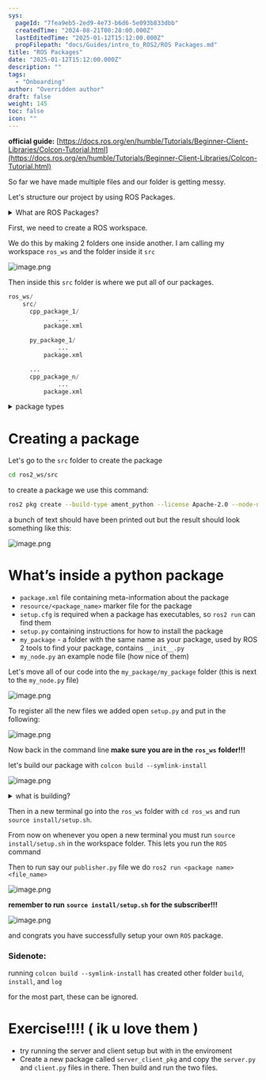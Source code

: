 ```yaml
---
sys:
  pageId: "7fea9eb5-2ed9-4e73-b6d6-5e093b833dbb"
  createdTime: "2024-08-21T00:28:00.000Z"
  lastEditedTime: "2025-01-12T15:12:00.000Z"
  propFilepath: "docs/Guides/intro_to_ROS2/ROS Packages.md"
title: "ROS Packages"
date: "2025-01-12T15:12:00.000Z"
description: ""
tags:
  - "Onboarding"
author: "Overridden author"
draft: false
weight: 145
toc: false
icon: ""
---
```


**official guide:** [https://docs.ros.org/en/humble/Tutorials/Beginner-Client-Libraries/Colcon-Tutorial.html](https://docs.ros.org/en/humble/Tutorials/Beginner-Client-Libraries/Colcon-Tutorial.html)

So far we have made multiple files and our folder is getting messy.

Let's structure our project by using ROS Packages.

<details>

<summary>What are ROS Packages?</summary>

ROS Packages are, as the name implies, packages of code that are highly sharable between ROS developers.

They consist of a folder, `package.xml` file, and source code

```python
      cpp_package_1/
		      ... imagine much code files here ..
          package.xml
```

</details>

First, we need to create a ROS workspace.

We do this by making 2 folders one inside another. I am calling my workspace `ros_ws` and the folder inside it `src`

![image.png](https://prod-files-secure.s3.us-west-2.amazonaws.com/d518164a-d88e-44d1-a4ee-3adb3bd8bce0/70706947-fd18-4537-a67b-e12946812d31/image.png?X-Amz-Algorithm=AWS4-HMAC-SHA256&X-Amz-Content-Sha256=UNSIGNED-PAYLOAD&X-Amz-Credential=ASIAZI2LB466YADYHSHY%2F20250616%2Fus-west-2%2Fs3%2Faws4_request&X-Amz-Date=20250616T081348Z&X-Amz-Expires=3600&X-Amz-Security-Token=IQoJb3JpZ2luX2VjEG8aCXVzLXdlc3QtMiJGMEQCIFiYla4Wp9Gj0gi9OibjmZPIBRl8PJfNvXncZ78m9VW4AiA0ieTzZ5EdFl%2BpHW5t%2BANy8b5P3nsCTZMHEVjTXeBJAyr%2FAwhYEAAaDDYzNzQyMzE4MzgwNSIMdnF0SJnwVCSVDN37KtwD9SQBwWKnBHBnTzmGU3oGJthWn2Bhmw%2BeI7iX9Xn1woAIArq2CcZp6gH6lEyaD9dddH8vusnq%2FWpgA6%2Fx%2Bp9oAyny3sv2S3sdzlCF2Lu6UfQ4RlmI%2FI9CfgBfHlZBiPben1S%2FSqpRKuORZAyoiU9oCMyA%2FOMlAF0H42VF%2FP8Xg6irv3pKvYKVirYjr5JJ5ibUhHa2J96bSPNrs3475DRrqfHWd4frGQXCSwFOK4ygjnUNqIRaVZuIQfzu70tZgRhab9JBOHkJwPW%2B8I%2BuvP2ok6A5lyl4ixf5kymQZaOVgHHHTzMG2mwOuskXXVDunFx8ynTRZ8C5nrjAQoiyFfIg7aWBipZMrCy32r9CmVDikkwYty9oO43NbWGkH6nuCzoHOG5UZi2kARB19iLVosK4kutelP4cPuoDIrIF9gZwfQZpd6N30sT%2B6320BV%2FRQsIV7ZOcys9HVPjGcIbX6205w6Co%2B%2BWIGIwG6OJi%2BC172leVI2hm%2FGCuxwnVCuqgqSSa651tJ0THAJaYuo4LmEuDCCN4BWKSzESq4EHqQhWclVHTwKpvFYncShX%2BmxnxRBuiRhD1sEFD0rteEX0X8WuYs%2FKStKqg3kD7Kz8WaMMZJb76vADIIL1lJtxVxm4wqoi%2FwgY6pgFZglpAGcH59dStgdMHXEUTi0rympFY3M1QCe1k9lqByEpm6MRqTer507SVFW6fxW%2FphsegoxnhrAq3hnDAB%2BKevQaDjwN5MOvBY%2Fq%2BcYgbEXFLGiBYeVIX3N7I%2BSzSEOPdt4a0qhDPpgBdfYaewd7PVC5dFTw1LJQalDsC4jjGmg2gFyaNZfwqTpSqapaV%2BIDOshbDacTLvyQgi%2F%2BtP0QC3gu%2FTunK&X-Amz-Signature=f9e6456319aabaf6efb1c883a4f17bce21364f032cc6f2c5435bd1d8e52f1d57&X-Amz-SignedHeaders=host&x-amz-checksum-mode=ENABLED&x-id=GetObject)

Then inside this `src` folder is where we put all of our packages.

```python
ros_ws/
    src/
      cpp_package_1/
		      ...
          package.xml

      py_package_1/
		      ...
          package.xml

      ...
      cpp_package_n/
		      ...
          package.xml

```

<details>

<summary>package types</summary>

packages can be either `C++` or python.

the intern file structure is different for each but for this guide we will stick to creating python packages

</details>

# Creating a package

Let's go to the `src` folder to create the package

```bash
cd ros2_ws/src
```

to create a package we use this command:

```bash
ros2 pkg create --build-type ament_python --license Apache-2.0 --node-name my_node my_package
```

a bunch of text should have been printed out but the result should look something like this:

![image.png](https://prod-files-secure.s3.us-west-2.amazonaws.com/d518164a-d88e-44d1-a4ee-3adb3bd8bce0/e6cf1e3f-8512-4a3e-b131-079f800bf3e8/image.png?X-Amz-Algorithm=AWS4-HMAC-SHA256&X-Amz-Content-Sha256=UNSIGNED-PAYLOAD&X-Amz-Credential=ASIAZI2LB466YADYHSHY%2F20250616%2Fus-west-2%2Fs3%2Faws4_request&X-Amz-Date=20250616T081348Z&X-Amz-Expires=3600&X-Amz-Security-Token=IQoJb3JpZ2luX2VjEG8aCXVzLXdlc3QtMiJGMEQCIFiYla4Wp9Gj0gi9OibjmZPIBRl8PJfNvXncZ78m9VW4AiA0ieTzZ5EdFl%2BpHW5t%2BANy8b5P3nsCTZMHEVjTXeBJAyr%2FAwhYEAAaDDYzNzQyMzE4MzgwNSIMdnF0SJnwVCSVDN37KtwD9SQBwWKnBHBnTzmGU3oGJthWn2Bhmw%2BeI7iX9Xn1woAIArq2CcZp6gH6lEyaD9dddH8vusnq%2FWpgA6%2Fx%2Bp9oAyny3sv2S3sdzlCF2Lu6UfQ4RlmI%2FI9CfgBfHlZBiPben1S%2FSqpRKuORZAyoiU9oCMyA%2FOMlAF0H42VF%2FP8Xg6irv3pKvYKVirYjr5JJ5ibUhHa2J96bSPNrs3475DRrqfHWd4frGQXCSwFOK4ygjnUNqIRaVZuIQfzu70tZgRhab9JBOHkJwPW%2B8I%2BuvP2ok6A5lyl4ixf5kymQZaOVgHHHTzMG2mwOuskXXVDunFx8ynTRZ8C5nrjAQoiyFfIg7aWBipZMrCy32r9CmVDikkwYty9oO43NbWGkH6nuCzoHOG5UZi2kARB19iLVosK4kutelP4cPuoDIrIF9gZwfQZpd6N30sT%2B6320BV%2FRQsIV7ZOcys9HVPjGcIbX6205w6Co%2B%2BWIGIwG6OJi%2BC172leVI2hm%2FGCuxwnVCuqgqSSa651tJ0THAJaYuo4LmEuDCCN4BWKSzESq4EHqQhWclVHTwKpvFYncShX%2BmxnxRBuiRhD1sEFD0rteEX0X8WuYs%2FKStKqg3kD7Kz8WaMMZJb76vADIIL1lJtxVxm4wqoi%2FwgY6pgFZglpAGcH59dStgdMHXEUTi0rympFY3M1QCe1k9lqByEpm6MRqTer507SVFW6fxW%2FphsegoxnhrAq3hnDAB%2BKevQaDjwN5MOvBY%2Fq%2BcYgbEXFLGiBYeVIX3N7I%2BSzSEOPdt4a0qhDPpgBdfYaewd7PVC5dFTw1LJQalDsC4jjGmg2gFyaNZfwqTpSqapaV%2BIDOshbDacTLvyQgi%2F%2BtP0QC3gu%2FTunK&X-Amz-Signature=228261854e18e46659d240d383e7d1b1c2bd70253a005c516f0542447ef49e38&X-Amz-SignedHeaders=host&x-amz-checksum-mode=ENABLED&x-id=GetObject)

# What’s inside a python package

- `package.xml` file containing meta-information about the package
- `resource/<package_name>` marker file for the package
- `setup.cfg` is required when a package has executables, so `ros2 run` can find them
- `setup.py` containing instructions for how to install the package
- `my_package` - a folder with the same name as your package, used by ROS 2 tools to find your package, contains `__init__.py`
- `my_node.py` an example node file (how nice of them)

Let's move all of our code into the `my_package/my_package` folder (this is next to the `my_node.py` file)

![image.png](https://prod-files-secure.s3.us-west-2.amazonaws.com/d518164a-d88e-44d1-a4ee-3adb3bd8bce0/9ce58f11-0da9-4d3e-b86d-506a9685d378/image.png?X-Amz-Algorithm=AWS4-HMAC-SHA256&X-Amz-Content-Sha256=UNSIGNED-PAYLOAD&X-Amz-Credential=ASIAZI2LB466YADYHSHY%2F20250616%2Fus-west-2%2Fs3%2Faws4_request&X-Amz-Date=20250616T081348Z&X-Amz-Expires=3600&X-Amz-Security-Token=IQoJb3JpZ2luX2VjEG8aCXVzLXdlc3QtMiJGMEQCIFiYla4Wp9Gj0gi9OibjmZPIBRl8PJfNvXncZ78m9VW4AiA0ieTzZ5EdFl%2BpHW5t%2BANy8b5P3nsCTZMHEVjTXeBJAyr%2FAwhYEAAaDDYzNzQyMzE4MzgwNSIMdnF0SJnwVCSVDN37KtwD9SQBwWKnBHBnTzmGU3oGJthWn2Bhmw%2BeI7iX9Xn1woAIArq2CcZp6gH6lEyaD9dddH8vusnq%2FWpgA6%2Fx%2Bp9oAyny3sv2S3sdzlCF2Lu6UfQ4RlmI%2FI9CfgBfHlZBiPben1S%2FSqpRKuORZAyoiU9oCMyA%2FOMlAF0H42VF%2FP8Xg6irv3pKvYKVirYjr5JJ5ibUhHa2J96bSPNrs3475DRrqfHWd4frGQXCSwFOK4ygjnUNqIRaVZuIQfzu70tZgRhab9JBOHkJwPW%2B8I%2BuvP2ok6A5lyl4ixf5kymQZaOVgHHHTzMG2mwOuskXXVDunFx8ynTRZ8C5nrjAQoiyFfIg7aWBipZMrCy32r9CmVDikkwYty9oO43NbWGkH6nuCzoHOG5UZi2kARB19iLVosK4kutelP4cPuoDIrIF9gZwfQZpd6N30sT%2B6320BV%2FRQsIV7ZOcys9HVPjGcIbX6205w6Co%2B%2BWIGIwG6OJi%2BC172leVI2hm%2FGCuxwnVCuqgqSSa651tJ0THAJaYuo4LmEuDCCN4BWKSzESq4EHqQhWclVHTwKpvFYncShX%2BmxnxRBuiRhD1sEFD0rteEX0X8WuYs%2FKStKqg3kD7Kz8WaMMZJb76vADIIL1lJtxVxm4wqoi%2FwgY6pgFZglpAGcH59dStgdMHXEUTi0rympFY3M1QCe1k9lqByEpm6MRqTer507SVFW6fxW%2FphsegoxnhrAq3hnDAB%2BKevQaDjwN5MOvBY%2Fq%2BcYgbEXFLGiBYeVIX3N7I%2BSzSEOPdt4a0qhDPpgBdfYaewd7PVC5dFTw1LJQalDsC4jjGmg2gFyaNZfwqTpSqapaV%2BIDOshbDacTLvyQgi%2F%2BtP0QC3gu%2FTunK&X-Amz-Signature=46f5a8920a697c5f6744522016f302a3b9bebd90fc06df378e21dea03a837af7&X-Amz-SignedHeaders=host&x-amz-checksum-mode=ENABLED&x-id=GetObject)

To register all the new files we added open `setup.py` and put in the following:

![image.png](https://prod-files-secure.s3.us-west-2.amazonaws.com/d518164a-d88e-44d1-a4ee-3adb3bd8bce0/1cd7c262-4cae-4496-9d75-c178537d24a2/image.png?X-Amz-Algorithm=AWS4-HMAC-SHA256&X-Amz-Content-Sha256=UNSIGNED-PAYLOAD&X-Amz-Credential=ASIAZI2LB466YADYHSHY%2F20250616%2Fus-west-2%2Fs3%2Faws4_request&X-Amz-Date=20250616T081348Z&X-Amz-Expires=3600&X-Amz-Security-Token=IQoJb3JpZ2luX2VjEG8aCXVzLXdlc3QtMiJGMEQCIFiYla4Wp9Gj0gi9OibjmZPIBRl8PJfNvXncZ78m9VW4AiA0ieTzZ5EdFl%2BpHW5t%2BANy8b5P3nsCTZMHEVjTXeBJAyr%2FAwhYEAAaDDYzNzQyMzE4MzgwNSIMdnF0SJnwVCSVDN37KtwD9SQBwWKnBHBnTzmGU3oGJthWn2Bhmw%2BeI7iX9Xn1woAIArq2CcZp6gH6lEyaD9dddH8vusnq%2FWpgA6%2Fx%2Bp9oAyny3sv2S3sdzlCF2Lu6UfQ4RlmI%2FI9CfgBfHlZBiPben1S%2FSqpRKuORZAyoiU9oCMyA%2FOMlAF0H42VF%2FP8Xg6irv3pKvYKVirYjr5JJ5ibUhHa2J96bSPNrs3475DRrqfHWd4frGQXCSwFOK4ygjnUNqIRaVZuIQfzu70tZgRhab9JBOHkJwPW%2B8I%2BuvP2ok6A5lyl4ixf5kymQZaOVgHHHTzMG2mwOuskXXVDunFx8ynTRZ8C5nrjAQoiyFfIg7aWBipZMrCy32r9CmVDikkwYty9oO43NbWGkH6nuCzoHOG5UZi2kARB19iLVosK4kutelP4cPuoDIrIF9gZwfQZpd6N30sT%2B6320BV%2FRQsIV7ZOcys9HVPjGcIbX6205w6Co%2B%2BWIGIwG6OJi%2BC172leVI2hm%2FGCuxwnVCuqgqSSa651tJ0THAJaYuo4LmEuDCCN4BWKSzESq4EHqQhWclVHTwKpvFYncShX%2BmxnxRBuiRhD1sEFD0rteEX0X8WuYs%2FKStKqg3kD7Kz8WaMMZJb76vADIIL1lJtxVxm4wqoi%2FwgY6pgFZglpAGcH59dStgdMHXEUTi0rympFY3M1QCe1k9lqByEpm6MRqTer507SVFW6fxW%2FphsegoxnhrAq3hnDAB%2BKevQaDjwN5MOvBY%2Fq%2BcYgbEXFLGiBYeVIX3N7I%2BSzSEOPdt4a0qhDPpgBdfYaewd7PVC5dFTw1LJQalDsC4jjGmg2gFyaNZfwqTpSqapaV%2BIDOshbDacTLvyQgi%2F%2BtP0QC3gu%2FTunK&X-Amz-Signature=d3b2525fe7de6a2c142528019e8db786ac51d80977030c11b39809ba70b8ef8f&X-Amz-SignedHeaders=host&x-amz-checksum-mode=ENABLED&x-id=GetObject)

Now back in the command line **make sure you are in the** **`ros_ws`** **folder!!!**

let's build our package with `colcon build --symlink-install`

![image.png](https://prod-files-secure.s3.us-west-2.amazonaws.com/d518164a-d88e-44d1-a4ee-3adb3bd8bce0/2f2a0d27-b173-48fd-b189-5f5c0ce65619/image.png?X-Amz-Algorithm=AWS4-HMAC-SHA256&X-Amz-Content-Sha256=UNSIGNED-PAYLOAD&X-Amz-Credential=ASIAZI2LB466YADYHSHY%2F20250616%2Fus-west-2%2Fs3%2Faws4_request&X-Amz-Date=20250616T081348Z&X-Amz-Expires=3600&X-Amz-Security-Token=IQoJb3JpZ2luX2VjEG8aCXVzLXdlc3QtMiJGMEQCIFiYla4Wp9Gj0gi9OibjmZPIBRl8PJfNvXncZ78m9VW4AiA0ieTzZ5EdFl%2BpHW5t%2BANy8b5P3nsCTZMHEVjTXeBJAyr%2FAwhYEAAaDDYzNzQyMzE4MzgwNSIMdnF0SJnwVCSVDN37KtwD9SQBwWKnBHBnTzmGU3oGJthWn2Bhmw%2BeI7iX9Xn1woAIArq2CcZp6gH6lEyaD9dddH8vusnq%2FWpgA6%2Fx%2Bp9oAyny3sv2S3sdzlCF2Lu6UfQ4RlmI%2FI9CfgBfHlZBiPben1S%2FSqpRKuORZAyoiU9oCMyA%2FOMlAF0H42VF%2FP8Xg6irv3pKvYKVirYjr5JJ5ibUhHa2J96bSPNrs3475DRrqfHWd4frGQXCSwFOK4ygjnUNqIRaVZuIQfzu70tZgRhab9JBOHkJwPW%2B8I%2BuvP2ok6A5lyl4ixf5kymQZaOVgHHHTzMG2mwOuskXXVDunFx8ynTRZ8C5nrjAQoiyFfIg7aWBipZMrCy32r9CmVDikkwYty9oO43NbWGkH6nuCzoHOG5UZi2kARB19iLVosK4kutelP4cPuoDIrIF9gZwfQZpd6N30sT%2B6320BV%2FRQsIV7ZOcys9HVPjGcIbX6205w6Co%2B%2BWIGIwG6OJi%2BC172leVI2hm%2FGCuxwnVCuqgqSSa651tJ0THAJaYuo4LmEuDCCN4BWKSzESq4EHqQhWclVHTwKpvFYncShX%2BmxnxRBuiRhD1sEFD0rteEX0X8WuYs%2FKStKqg3kD7Kz8WaMMZJb76vADIIL1lJtxVxm4wqoi%2FwgY6pgFZglpAGcH59dStgdMHXEUTi0rympFY3M1QCe1k9lqByEpm6MRqTer507SVFW6fxW%2FphsegoxnhrAq3hnDAB%2BKevQaDjwN5MOvBY%2Fq%2BcYgbEXFLGiBYeVIX3N7I%2BSzSEOPdt4a0qhDPpgBdfYaewd7PVC5dFTw1LJQalDsC4jjGmg2gFyaNZfwqTpSqapaV%2BIDOshbDacTLvyQgi%2F%2BtP0QC3gu%2FTunK&X-Amz-Signature=9e730ca3b59d1559c7b202f89d5bca27f704712b7505dc541c0ce8a27247ca01&X-Amz-SignedHeaders=host&x-amz-checksum-mode=ENABLED&x-id=GetObject)

<details>

<summary>what is building?</summary>

if you are a CS major at Rose-Hulman you will learn the answer to this in CSSE132

but TLDR; is it combines all the code files into one program that can be run easily 

</details>

Then in a new terminal go into the `ros_ws` folder with `cd ros_ws` and run `source install/setup.sh`. 

From now on whenever you open a new terminal you must run `source install/setup.sh` in the workspace folder. This lets you run the `ROS` command

Then to run say our `publisher.py` file we do `ros2 run <package name> <file_name>`

![image.png](https://prod-files-secure.s3.us-west-2.amazonaws.com/d518164a-d88e-44d1-a4ee-3adb3bd8bce0/4f4b1219-3a44-4632-aa0a-ce3471699f59/image.png?X-Amz-Algorithm=AWS4-HMAC-SHA256&X-Amz-Content-Sha256=UNSIGNED-PAYLOAD&X-Amz-Credential=ASIAZI2LB466YADYHSHY%2F20250616%2Fus-west-2%2Fs3%2Faws4_request&X-Amz-Date=20250616T081348Z&X-Amz-Expires=3600&X-Amz-Security-Token=IQoJb3JpZ2luX2VjEG8aCXVzLXdlc3QtMiJGMEQCIFiYla4Wp9Gj0gi9OibjmZPIBRl8PJfNvXncZ78m9VW4AiA0ieTzZ5EdFl%2BpHW5t%2BANy8b5P3nsCTZMHEVjTXeBJAyr%2FAwhYEAAaDDYzNzQyMzE4MzgwNSIMdnF0SJnwVCSVDN37KtwD9SQBwWKnBHBnTzmGU3oGJthWn2Bhmw%2BeI7iX9Xn1woAIArq2CcZp6gH6lEyaD9dddH8vusnq%2FWpgA6%2Fx%2Bp9oAyny3sv2S3sdzlCF2Lu6UfQ4RlmI%2FI9CfgBfHlZBiPben1S%2FSqpRKuORZAyoiU9oCMyA%2FOMlAF0H42VF%2FP8Xg6irv3pKvYKVirYjr5JJ5ibUhHa2J96bSPNrs3475DRrqfHWd4frGQXCSwFOK4ygjnUNqIRaVZuIQfzu70tZgRhab9JBOHkJwPW%2B8I%2BuvP2ok6A5lyl4ixf5kymQZaOVgHHHTzMG2mwOuskXXVDunFx8ynTRZ8C5nrjAQoiyFfIg7aWBipZMrCy32r9CmVDikkwYty9oO43NbWGkH6nuCzoHOG5UZi2kARB19iLVosK4kutelP4cPuoDIrIF9gZwfQZpd6N30sT%2B6320BV%2FRQsIV7ZOcys9HVPjGcIbX6205w6Co%2B%2BWIGIwG6OJi%2BC172leVI2hm%2FGCuxwnVCuqgqSSa651tJ0THAJaYuo4LmEuDCCN4BWKSzESq4EHqQhWclVHTwKpvFYncShX%2BmxnxRBuiRhD1sEFD0rteEX0X8WuYs%2FKStKqg3kD7Kz8WaMMZJb76vADIIL1lJtxVxm4wqoi%2FwgY6pgFZglpAGcH59dStgdMHXEUTi0rympFY3M1QCe1k9lqByEpm6MRqTer507SVFW6fxW%2FphsegoxnhrAq3hnDAB%2BKevQaDjwN5MOvBY%2Fq%2BcYgbEXFLGiBYeVIX3N7I%2BSzSEOPdt4a0qhDPpgBdfYaewd7PVC5dFTw1LJQalDsC4jjGmg2gFyaNZfwqTpSqapaV%2BIDOshbDacTLvyQgi%2F%2BtP0QC3gu%2FTunK&X-Amz-Signature=b590a0f3d17c038d8bac2bcb4c519d23ae20010f09fc5d7cdaf19e5e7811e40f&X-Amz-SignedHeaders=host&x-amz-checksum-mode=ENABLED&x-id=GetObject)

**remember to run** **`source install/setup.sh`** **for the subscriber!!!**

![image.png](https://prod-files-secure.s3.us-west-2.amazonaws.com/d518164a-d88e-44d1-a4ee-3adb3bd8bce0/02121119-dad4-49ec-8356-c956108b4243/image.png?X-Amz-Algorithm=AWS4-HMAC-SHA256&X-Amz-Content-Sha256=UNSIGNED-PAYLOAD&X-Amz-Credential=ASIAZI2LB466YADYHSHY%2F20250616%2Fus-west-2%2Fs3%2Faws4_request&X-Amz-Date=20250616T081348Z&X-Amz-Expires=3600&X-Amz-Security-Token=IQoJb3JpZ2luX2VjEG8aCXVzLXdlc3QtMiJGMEQCIFiYla4Wp9Gj0gi9OibjmZPIBRl8PJfNvXncZ78m9VW4AiA0ieTzZ5EdFl%2BpHW5t%2BANy8b5P3nsCTZMHEVjTXeBJAyr%2FAwhYEAAaDDYzNzQyMzE4MzgwNSIMdnF0SJnwVCSVDN37KtwD9SQBwWKnBHBnTzmGU3oGJthWn2Bhmw%2BeI7iX9Xn1woAIArq2CcZp6gH6lEyaD9dddH8vusnq%2FWpgA6%2Fx%2Bp9oAyny3sv2S3sdzlCF2Lu6UfQ4RlmI%2FI9CfgBfHlZBiPben1S%2FSqpRKuORZAyoiU9oCMyA%2FOMlAF0H42VF%2FP8Xg6irv3pKvYKVirYjr5JJ5ibUhHa2J96bSPNrs3475DRrqfHWd4frGQXCSwFOK4ygjnUNqIRaVZuIQfzu70tZgRhab9JBOHkJwPW%2B8I%2BuvP2ok6A5lyl4ixf5kymQZaOVgHHHTzMG2mwOuskXXVDunFx8ynTRZ8C5nrjAQoiyFfIg7aWBipZMrCy32r9CmVDikkwYty9oO43NbWGkH6nuCzoHOG5UZi2kARB19iLVosK4kutelP4cPuoDIrIF9gZwfQZpd6N30sT%2B6320BV%2FRQsIV7ZOcys9HVPjGcIbX6205w6Co%2B%2BWIGIwG6OJi%2BC172leVI2hm%2FGCuxwnVCuqgqSSa651tJ0THAJaYuo4LmEuDCCN4BWKSzESq4EHqQhWclVHTwKpvFYncShX%2BmxnxRBuiRhD1sEFD0rteEX0X8WuYs%2FKStKqg3kD7Kz8WaMMZJb76vADIIL1lJtxVxm4wqoi%2FwgY6pgFZglpAGcH59dStgdMHXEUTi0rympFY3M1QCe1k9lqByEpm6MRqTer507SVFW6fxW%2FphsegoxnhrAq3hnDAB%2BKevQaDjwN5MOvBY%2Fq%2BcYgbEXFLGiBYeVIX3N7I%2BSzSEOPdt4a0qhDPpgBdfYaewd7PVC5dFTw1LJQalDsC4jjGmg2gFyaNZfwqTpSqapaV%2BIDOshbDacTLvyQgi%2F%2BtP0QC3gu%2FTunK&X-Amz-Signature=51cbdb2af66398f275f49cffd01fe44f9fb2a004eaba44233c0d4b7beb44c920&X-Amz-SignedHeaders=host&x-amz-checksum-mode=ENABLED&x-id=GetObject)

and congrats you have successfully setup your own `ROS` package.

### Sidenote:

running `colcon build --symlink-install` has created other folder `build`, `install`, and `log`

for the most part, these can be ignored.

# Exercise!!!! ( ik u love them )

- try running the server and client setup but with in the enviroment
- Create a new package called `server_client_pkg` and copy the `server.py` and `client.py` files in there. Then build and run the two files.
